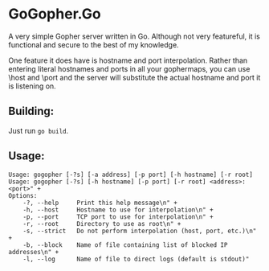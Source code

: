# GoGopher.Go

A very simple Gopher server written in Go. Although not very featureful, it is
functional and secure to the best of my knowledge.

One feature it does have is hostname and port interpolation. Rather than
entering literal hostnames and ports in all your gophermaps, you can use \host
and \port and the server will substitute the actual hostname and port it is
listening on.

## Building:

Just run `go build`.

## Usage:

```
Usage: gogopher [-?s] [-a address] [-p port] [-h hostname] [-r root]
Usage: gogopher [-?s] [-h hostname] [-p port] [-r root] <address>:<port>" +
Options:
	-?, --help     Print this help message\n" +
	-h, --host     Hostname to use for interpolation\n" +
	-p, --port     TCP port to use for interpolation\n" +
	-r, --root     Directory to use as root\n" +
	-s, --strict   Do not perform interpolation (host, port, etc.)\n" +
	-b, --block    Name of file containing list of blocked IP addresses\n" +
	-l, --log      Name of file to direct logs (default is stdout)"
```
